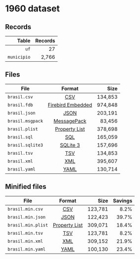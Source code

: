 # 1960 dataset

## Records

|       Table | Records |
| -----------:| -------:|
|        `uf` |      27 |
| `municipio` |   2,766 |

## Files

| File             | Format                                                                                 |      Size |
| ---------------- |:--------------------------------------------------------------------------------------:| ---------:|
| `brasil.csv`     | [CSV](https://en.wikipedia.org/wiki/Comma-separated_values)                            |   134,853 |
| `brasil.fdb`     | [Firebird Embedded](https://en.wikipedia.org/wiki/Embedded_database#Firebird_Embedded) |   974,848 |
| `brasil.json`    | [JSON](https://en.wikipedia.org/wiki/JSON)                                             |   203,191 |
| `brasil.msgpack` | [MessagePack](https://en.wikipedia.org/wiki/MessagePack)                               |    83,456 |
| `brasil.plist`   | [Property List](https://en.wikipedia.org/wiki/Property_list)                           |   378,698 |
| `brasil.sql`     | [SQL](https://en.wikipedia.org/wiki/SQL)                                               |   165,059 |
| `brasil.sqlite3` | [SQLite 3](https://en.wikipedia.org/wiki/SQLite)                                       |   157,696 |
| `brasil.tsv`     | [TSV](https://en.wikipedia.org/wiki/Tab-separated_values)                              |   134,853 |
| `brasil.xml`     | [XML](https://en.wikipedia.org/wiki/XML)                                               |   395,607 |
| `brasil.yaml`    | [YAML](https://en.wikipedia.org/wiki/YAML)                                             |   130,714 |

## Minified files

| File               | Format                                                       |      Size | Savings |
| ------------------ |:------------------------------------------------------------:| ---------:| -------:|
| `brasil.min.csv`   | [CSV](https://en.wikipedia.org/wiki/Comma-separated_values)  |   123,781 |    8.2% |
| `brasil.min.json`  | [JSON](https://en.wikipedia.org/wiki/JSON)                   |   122,423 |   39.7% |
| `brasil.min.plist` | [Property List](https://en.wikipedia.org/wiki/Property_list) |   309,071 |   18.4% |
| `brasil.min.tsv`   | [TSV](https://en.wikipedia.org/wiki/Tab-separated_values)    |   123,781 |    8.2% |
| `brasil.min.xml`   | [XML](https://en.wikipedia.org/wiki/XML)                     |   309,152 |   21.9% |
| `brasil.min.yaml`  | [YAML](https://en.wikipedia.org/wiki/YAML)                   |   100,130 |   23.4% |